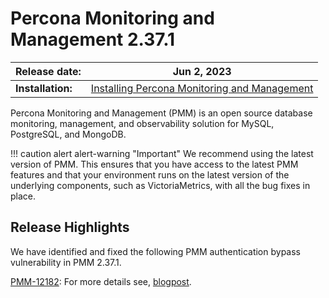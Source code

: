 # Percona Monitoring and Management 2.37.1

| **Release date:** | Jun 2, 2023                                                                                  |
| ----------------- | ----------------------------------------------------------------------------------------------- |
| **Installation:** | [Installing Percona Monitoring and Management](https://www.percona.com/software/pmm/quickstart) |

Percona Monitoring and Management (PMM) is an open source database monitoring, management, and observability solution for MySQL, PostgreSQL, and MongoDB.

!!! caution alert alert-warning "Important"
    We recommend using the latest version of PMM. This ensures that you have access to the latest PMM features and that your environment runs on the latest version of the underlying components, such as VictoriaMetrics, with all the bug fixes in place.

## Release Highlights

We have identified and fixed the following PMM authentication bypass vulnerability in PMM 2.37.1.

[PMM-12182](https://jira.percona.com/browse/PMM-12182): For more details see, [blogpost](https://docs.google.com/document/d/1DZ1VrM6bMR5EkM0YKiq317-h6wKQUHmYsCW1ja9AhPs/edit#).

